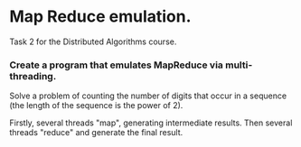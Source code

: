# Map Reduce emulation.

Task 2 for the Distributed Algorithms course.

### Create a program that emulates MapReduce via multi-threading. 

Solve a problem of counting the number of digits that occur in a sequence (the length of the sequence is the power of 2).

Firstly, several threads "map", generating intermediate results. Then several threads "reduce" and generate the final result.
